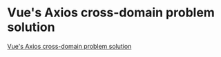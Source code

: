 # Vue's Axios cross-domain problem solution
[Vue's Axios cross-domain problem solution](https://aiwithcloud.com/2022/09/16/vues_axios_cross_domain_problem_solution/)